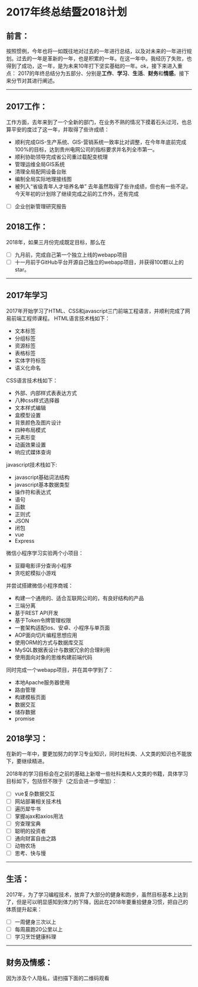 # 2017年终总结暨2018计划
## 前言：
按照惯例，今年也将一如既往地对过去的一年进行总结，以及对未来的一年进行规划。过去的一年是革新的一年，也是积累的一年。在这一年中。我经历了失败，也得到了成功，这一年，是为未来10年打下坚实基础的一年。ok，接下来进入重点：
2017的年终总结分为五部分、分别是**工作**、**学习**、**生活**、**财务**和**情感**。接下来分节对其进行阐述。
- - - -
## 2017工作：
工作方面，去年来到了一个全新的部门，在业务不熟的情况下摸着石头过河，也总算平安的度过了这一年，并取得了些许成绩：
* 顺利完成GIS-生产系统、GIS-营销系统一致率比对调整，在今年年底前完成100%的目标，达到贵州电网公司的指标要求并名列全市第一。
* 顺利协助领导完成省公司重过载配变梳理
* 管理运维全局GIS系统
* 清理全局配网设备台账
* 编制全局实际地理接线图
* 被列入“省级青年人才培养名单”
去年虽然取得了些许成绩，但也有一些不足。今天年初的计划除了继续完成之前的工作外，还有完成
- [ ] 企业创新管理研究报告

## 2018工作：
2018年，如果三月份完成既定目标，那么在
- [ ] 九月前，完成自己第一个独立上线的webapp项目
- [ ] 十一月前于GitHub平台开源自己独立的webapp项目，并获得100颗以上的star。

- - - -
## 2017年学习
2017年开始学习了HTML、CSS和javascript三门前端工程语言，并顺利完成了网易前端工程师课程。
HTML语言技术栈如下：
* 文本标签
* 分组标签
* 资源标签
* 表格标签
* 实体字符标签
* 语义化命名

CSS语言技术栈如下：
* 外部、内部样式表表达方式
* 八种css样式选择器
* 文本样式编辑
* 盒模型设置
* 背景颜色及图片设计
* 四种布局模式
* 元素形变
* 动画效果设置
* 响应式媒体查询

javascript技术栈如下:
* javascript基础词法结构
* javascript基本数据类型
* 操作符和表达式
* 语句
* 函数
* 正则式
* JSON
* 闭包
* vue
* Express

微信小程序学习实验两个小项目：
* 豆瓣电影评分查询小程序
* 贪吃蛇模拟小游戏

并尝试搭建微信小程序商城：
* 构建一个通用的、适合互联网公司的，有良好结构的产品
* 三端分离
* 基于REST API开发
* 基于Token令牌管理权限
* 一套架构适配Ios、安卓、小程序与单页面
* AOP面向切片编程思想应用
* 使用ORM的方式与数据库交互
* MySQL数据表设计与数据冗余的合理利用
* 使用面向对象的思维构建前端代码

同时完成一个webapp项目，并在其中学到了：
* 本地Apache服务器使用
* 路由管理
* 构建模板页面
* 数据交互
* 储存数据
* promise

## 2018学习：
在新的一年中，要更加努力的学习专业知识，同时社科类、人文类的知识也不能放下，要继续精进。

2018年的学习目标会在之前的基础上新增一些社科类和人文类的书籍，具体学习目标如下，包括但不限于（之后会进一步增加）：
- [ ] vue复杂数据交互
- [ ] 网站部署相关技术栈
- [ ] 遍历犀牛书
- [ ] 掌握ajax和axios用法
- [ ] 穷查理宝典
- [ ] 聪明的投资者
- [ ] 通向财富自由之路
- [ ] 动物农场
- [ ] 思考、快与慢
- - - -
## 生活：
2017年，为了学习编程技术，放弃了大部分的健身和跑步，虽然目标基本上达到了，但是可以明显感知到体力的下降，因此在2018年要重拾健身习惯，把自己的体质提升起来：
- [ ] 一周健身三次以上
- [ ] 每周晨跑20公里以上
- [ ] 学习烹饪健康料理
- - - -
## 财务及情感：
因为涉及个人隐私，请扫描下面的二维码观看


